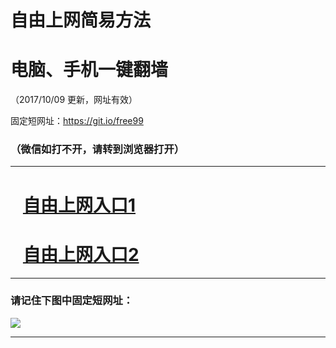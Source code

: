 ﻿# 自由上网简易方法

# 电脑、手机一键翻墙

（2017/10/09 更新，网址有效）

固定短网址：https://git.io/free99

### （微信如打不开，请转到浏览器打开）


***





# &nbsp;&nbsp; <a href="http://ft2847516262.fwq-tz-1001.info/fwqtz01.html?t=100900113482 " target="_blank">自由上网入口1</a>
# &nbsp;&nbsp; <a href="http://ft90586550.fwq-tz-1002.info/fwqtz02.html?t=100900120040 " target="_blank">自由上网入口2</a>
***

### 请记住下图中固定短网址：

<img src="https://s3-us-west-2.amazonaws.com/fwq-1001/yjfq-20170905okok.png" /> 


***

